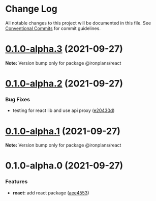 # Change Log

All notable changes to this project will be documented in this file.
See [Conventional Commits](https://conventionalcommits.org) for commit guidelines.

# [0.1.0-alpha.3](https://github.com/ironplans/js/compare/@ironplans/react@0.1.0-alpha.2...@ironplans/react@0.1.0-alpha.3) (2021-09-27)

**Note:** Version bump only for package @ironplans/react

# [0.1.0-alpha.2](https://github.com/ironplans/js/compare/@ironplans/react@0.1.0-alpha.1...@ironplans/react@0.1.0-alpha.2) (2021-09-27)

### Bug Fixes

- testing for react lib and use api proxy ([e20430d](https://github.com/ironplans/js/commit/e20430dbf0de540c86f6bd4c0a52770d8e877bb7))

# [0.1.0-alpha.1](https://github.com/ironplans/js/compare/@ironplans/react@0.1.0-alpha.0...@ironplans/react@0.1.0-alpha.1) (2021-09-27)

**Note:** Version bump only for package @ironplans/react

# 0.1.0-alpha.0 (2021-09-27)

### Features

- **react:** add react package ([aee4553](https://github.com/ironplans/js/commit/aee4553343e8dac6a2acf61e5265fb4bf04dcda7))
